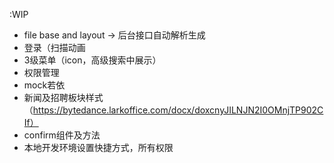 :WIP

- file base and layout -> 后台接口自动解析生成
- 登录（扫描动画
- 3级菜单（icon，高级搜索中展示）
- 权限管理
- mock若依
- 新闻及招聘板块样式（https://bytedance.larkoffice.com/docx/doxcnyJILNJN2I0OMnjTP902CIf）
- confirm组件及方法
- 本地开发环境设置快捷方式，所有权限
